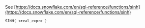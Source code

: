 See [https://docs.snowflake.com/en/sql-reference/functions/sinh](https://docs.snowflake.com/en/sql-reference/functions/sinh)
```
SINH( <real_expr> )
```

